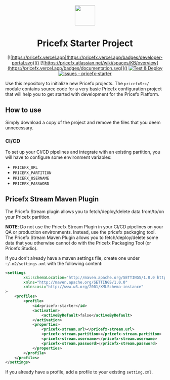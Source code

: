 <div align="center">
    <div align="center">
        <img src="https://pricefx.vercel.app/pricefx-logo.svg" height="64"/>
    </div>
    <h1>Pricefx Starter Project</h1>
</div>

<div align="center">

[![https://pricefx.vercel.app](https://pricefx.vercel.app/badges/developer-portal.svg)]()
[![https://pricefx.atlassian.net/wiki/spaces/KB/overview](https://pricefx.vercel.app/badges/documentation.svg)]()
[![Test & Deploy](https://github.com/pricefx/pricefx-starter/actions/workflows/main.yml/badge.svg?branch=develop)](https://github.com/pricefx/pricefx-starter/actions/workflows/main.yml)
[![issues - pricefx-starter](https://img.shields.io/github/issues/pricefx/pricefx-starter)](https://github.com/pricefx/pricefx-starter/issues)

</div>

Use this repository to initialize new Pricefx projects. The `pricefxSrc/` module contains source code for a very basic Pricefx configuration project that will help you to get started with development for the Pricefx Platform.

## How to use

Simply download a copy of the project and remove the files that you deem unnecessary. 

### CI/CD

To set up your CI/CD pipelines and integrate with an existing partition, you will have to configure some environment variables:

* `PRICEFX_URL`
* `PRICEFX_PARTITION`
* `PRICEFX_USERNAME`
* `PRICEFX_PASSWORD`

## Pricefx Stream Maven Plugin

The Pricefx Stream plugin allows you to fetch/deploy/delete data from/to/on your Pricefx partition.

**NOTE**: Do not use the Pricefx Stream Plugin in your CI/CD pipelines on your QA or production environments. Instead, use the pricefx packaging tool. The Pricefx Stream Maven Plugin allows you to fetch/deploy/delete some data that you otherwise cannot do with the Pricefx Packaging Tool (or Pricefx Studio).

If you don't already have a maven settings file, create one under `~/.m2/settings.xml` with the following content:

````xml
<settings
        xsi:schemaLocation="http://maven.apache.org/SETTINGS/1.0.0 http://maven.apache.org/xsd/settings-1.0.0.xsd"
        xmlns="http://maven.apache.org/SETTINGS/1.0.0"
        xmlns:xsi="http://www.w3.org/2001/XMLSchema-instance"
>
    <profiles>
        <profile>
            <id>pricefx-starter</id>
            <activation>
                <activeByDefault>false</activeByDefault>
            </activation>
            <properties>
                <pricefx-stream.url></pricefx-stream.url>
                <pricefx-stream.partition></pricefx-stream.partition>
                <pricefx-stream.username></pricefx-stream.username>
                <pricefx-stream.password></pricefx-stream.password>
            </properties>
        </profile>
    </profiles>
</settings>
````

If you already have a profile, add a profile to your existing `setting.xml`.

